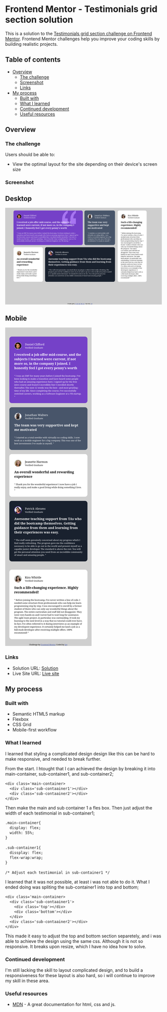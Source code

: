 # Frontend Mentor - Testimonials grid section solution

This is a solution to the [Testimonials grid section challenge on Frontend Mentor](https://www.frontendmentor.io/challenges/testimonials-grid-section-Nnw6J7Un7). Frontend Mentor challenges help you improve your coding skills by building realistic projects. 

## Table of contents

- [Overview](#overview)
  - [The challenge](#the-challenge)
  - [Screenshot](#screenshot)
  - [Links](#links)
- [My process](#my-process)
  - [Built with](#built-with)
  - [What I learned](#what-i-learned)
  - [Continued development](#continued-development)
  - [Useful resources](#useful-resources)

## Overview

### The challenge

Users should be able to:

- View the optimal layout for the site depending on their device's screen size

### Screenshot

## Desktop

![](./screenshots/deskop.png)

## Mobile

![](./screenshots/mobile.png)

### Links

- Solution URL: [Solution](https://your-solution-url.com)
- Live Site URL: [Live site](https://jainal-5-2.github.io/Frontend-Mentor-Testimonials-grid-section/)

## My process

### Built with

- Semantic HTML5 markup
- Flexbox
- CSS Grid
- Mobile-first workflow

### What I learned

I learned that styling a complicated design design like this can be hard  to make responsive, and needed to break further.

From the start. I htought that I can achieved the design by breaking it into main-container, sub-container1, and sub-container2;

```
<div class='main-container>
  <div class='sub-contaainer1'></div>
  <div class='sub-contaainer2'></div>
</div>
```

Then make the main and sub container 1 a fles box. Then just adjust the width of each testimonial in sub-container1;

```
.main-container{
  display: flex;
  width: 55%;
}

.sub-container1{
  dissplay: flex;
  flex-wrap:wrap;
}

/* Adjust each testimonial in sub-container1 */

```

I learned that it was not possible, at least i was not able to do it. What I ended doing was spliting the sub-container1 into top and bottom;

```
<div class='main-container>
  <div class='sub-contaainer1'>
    <div class='top'></div>
    <div class='bottom'></div>
  </div>
  <div class='sub-contaainer2'></div>
</div>
```

This made it easy to adjust the top and bottom section separetely, and i was able to achieve the design using the same css. Although it is not so responsive. It breaks upon resize, which I have no idea how to solve.

### Continued development

I'm still lacking the skill to layout complicated design, and to build a responsiveness for these layout is also hard, so i will continue to improve my skill in these area.

### Useful resources

- [MDN](https://developer.mozilla.org/en-US/) - A great documentation for html, css and js.